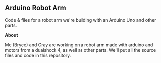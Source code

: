 ## Arduino Robot Arm
Code &amp; files for a robot arm we're building with an Arduino Uno and other parts. 

**About**

Me (Bryce) and Gray are working on a robot arm made with arduino and motors from a dualshock 4, as well as other parts. 
We'll put all the source files and code in this repository. 
